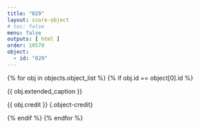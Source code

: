 ```yaml
---
title: "029"
layout: score-object
# toc: false
menu: false
outputs: [ html ]
order: 10570
object:
  - id: "029"
---
```


{% for obj in objects.object_list %}
{% if obj.id == object[0].id %}

{{ obj.extended_caption }}

{{ obj.credit }} {.object-credit}

{% endif %}
{% endfor %}
